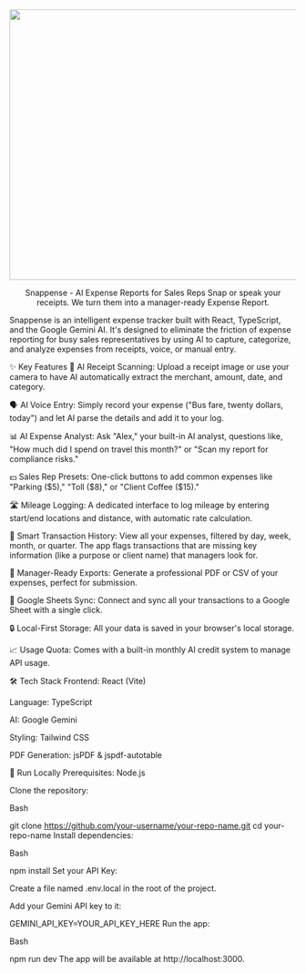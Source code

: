 <div align="center"> <img width="1200" height="475" alt="GHBanner" src="https://github.com/user-attachments/assets/0aa67016-6eaf-458a-adb2-6e31a0763ed6" />

Snappense - AI Expense Reports for Sales Reps
Snap or speak your receipts. We turn them into a manager-ready Expense Report.

</div>

Snappense is an intelligent expense tracker built with React, TypeScript, and the Google Gemini AI. It's designed to eliminate the friction of expense reporting for busy sales representatives by using AI to capture, categorize, and analyze expenses from receipts, voice, or manual entry.

✨ Key Features
📸 AI Receipt Scanning: Upload a receipt image or use your camera to have AI automatically extract the merchant, amount, date, and category.

🗣️ AI Voice Entry: Simply record your expense ("Bus fare, twenty dollars, today") and let AI parse the details and add it to your log.

📊 AI Expense Analyst: Ask "Alex," your built-in AI analyst, questions like, "How much did I spend on travel this month?" or "Scan my report for compliance risks."

💵 Sales Rep Presets: One-click buttons to add common expenses like "Parking ($5)," "Toll ($8)," or "Client Coffee ($15)."

🛣️ Mileage Logging: A dedicated interface to log mileage by entering start/end locations and distance, with automatic rate calculation.

🧾 Smart Transaction History: View all your expenses, filtered by day, week, month, or quarter. The app flags transactions that are missing key information (like a purpose or client name) that managers look for.

📄 Manager-Ready Exports: Generate a professional PDF or CSV of your expenses, perfect for submission.

🔄 Google Sheets Sync: Connect and sync all your transactions to a Google Sheet with a single click.

🔒 Local-First Storage: All your data is saved in your browser's local storage.

📈 Usage Quota: Comes with a built-in monthly AI credit system to manage API usage.

🛠️ Tech Stack
Frontend: React (Vite)

Language: TypeScript

AI: Google Gemini

Styling: Tailwind CSS

PDF Generation: jsPDF & jspdf-autotable

🚀 Run Locally
Prerequisites: Node.js

Clone the repository:

Bash

git clone https://github.com/your-username/your-repo-name.git
cd your-repo-name
Install dependencies:

Bash

npm install
Set your API Key:

Create a file named .env.local in the root of the project.

Add your Gemini API key to it:

GEMINI_API_KEY=YOUR_API_KEY_HERE
Run the app:

Bash

npm run dev
The app will be available at http://localhost:3000.
